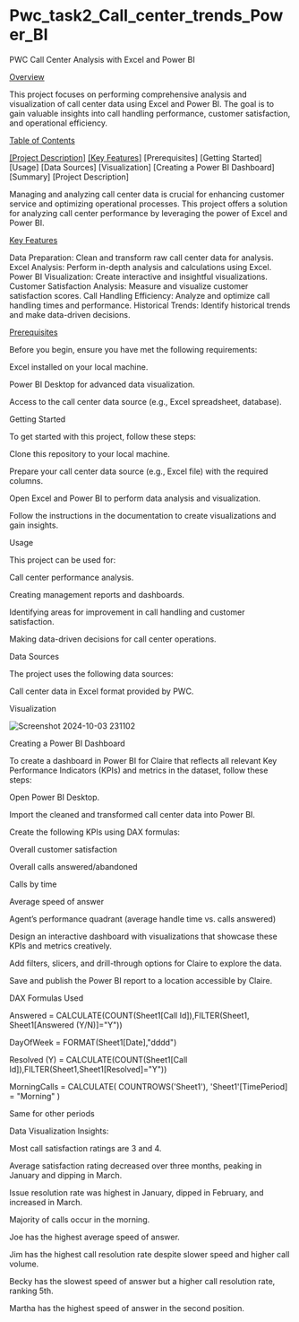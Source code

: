 # Pwc_task2_Call_center_trends_Power_BI
PWC Call Center Analysis with Excel and Power BI

<u>Overview</u>

This project focuses on performing comprehensive analysis and visualization of call center data using Excel and Power BI. The goal is to gain valuable insights into call handling performance, customer satisfaction, and operational efficiency.

<u>Table of Contents</u>

<u>[Project Description]</u>
<u>[Key Features]</u>
[Prerequisites]
[Getting Started]
[Usage]
[Data Sources]
[Visualization]
[Creating a Power BI Dashboard]
[Summary]
[Project Description]

Managing and analyzing call center data is crucial for enhancing customer service and optimizing operational processes. This project offers a solution for analyzing call center performance by leveraging the power of Excel and Power BI.

<u>Key Features</u>

Data Preparation: Clean and transform raw call center data for analysis.
Excel Analysis: Perform in-depth analysis and calculations using Excel.
Power BI Visualization: Create interactive and insightful visualizations.
Customer Satisfaction Analysis: Measure and visualize customer satisfaction scores.
Call Handling Efficiency: Analyze and optimize call handling times and performance.
Historical Trends: Identify historical trends and make data-driven decisions.

<u>Prerequisites</u>

Before you begin, ensure you have met the following requirements:

Excel installed on your local machine.

Power BI Desktop for advanced data visualization.

Access to the call center data source (e.g., Excel spreadsheet, database).

Getting Started

To get started with this project, follow these steps:

Clone this repository to your local machine.

Prepare your call center data source (e.g., Excel file) with the required columns.

Open Excel and Power BI to perform data analysis and visualization.

Follow the instructions in the documentation to create visualizations and gain insights.

Usage

This project can be used for:

Call center performance analysis.

Creating management reports and dashboards.

Identifying areas for improvement in call handling and customer satisfaction.

Making data-driven decisions for call center operations.

Data Sources

The project uses the following data sources:

Call center data in Excel format provided by PWC.

Visualization

![Screenshot 2024-10-03 231102](https://github.com/user-attachments/assets/6e750379-4cb0-425c-ba6a-36fb58c13bf2)

Creating a Power BI Dashboard

To create a dashboard in Power BI for Claire that reflects all relevant Key Performance Indicators (KPIs) and metrics in the dataset, follow these steps:

Open Power BI Desktop.

Import the cleaned and transformed call center data into Power BI.

Create the following KPIs using DAX formulas:

Overall customer satisfaction

Overall calls answered/abandoned

Calls by time

Average speed of answer

Agent’s performance quadrant (average handle time vs. calls answered)

Design an interactive dashboard with visualizations that showcase these KPIs and metrics creatively.

Add filters, slicers, and drill-through options for Claire to explore the data.

Save and publish the Power BI report to a location accessible by Claire.

DAX Formulas Used

Answered = CALCULATE(COUNT(Sheet1[Call Id]),FILTER(Sheet1, Sheet1[Answered (Y/N)]="Y"))

DayOfWeek = FORMAT(Sheet1[Date],"dddd")

Resolved (Y) = CALCULATE(COUNT(Sheet1[Call Id]),FILTER(Sheet1,Sheet1[Resolved]="Y"))

MorningCalls = 
CALCULATE(
 COUNTROWS('Sheet1'),
 'Sheet1'[TimePeriod] = "Morning"
) 

Same for other periods

Data Visualization Insights:

Most call satisfaction ratings are 3 and 4.

Average satisfaction rating decreased over three months, peaking in January and dipping in March.

Issue resolution rate was highest in January, dipped in February, and increased in March.

Majority of calls occur in the morning.

Joe has the highest average speed of answer.

Jim has the highest call resolution rate despite slower speed and higher call volume.

Becky has the slowest speed of answer but a higher call resolution rate, ranking 5th.

Martha has the highest speed of answer in the second position.
